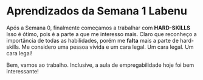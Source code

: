 # Aprendizados da Semana 1 Labenu

Após a Semana 0, finalmente começamos a trabalhar com **HARD-SKILLS**
Isso é ótimo, pois é a parte a que me interesso mais. Claro que reconheço a importância de todas as habilidades, porém me **falta** mais a parte de hard-skills. Me considero uma pessoa vivida e um cara legal. Um cara legal. Um cara legal!

Bem, vamos ao trabalho. Inclusive, a aula de empregabilidade hoje foi bem interessante!